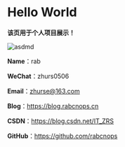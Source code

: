 # Hello World

**该页用于个人项目展示！**

![asdmd](https://csdn-rab.oss-cn-chengdu.aliyuncs.com/img/asdmd.jpg)

**Name**：rab

**WeChat**：zhurs0506

**Email**：zhurse@163.com

**Blog**：https://blog.rabcnops.cn

**CSDN**：https://blog.csdn.net/IT_ZRS

**GitHub**：https://github.com/rabcnops
